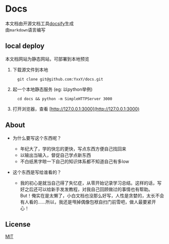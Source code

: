 # Docs

本文档由开源文档工具[docsify](https://github.com/docsifyjs/docsify)生成  
由`markdown`语言编写  

## local deploy
本文档网站为静态网站，可部署到本地预览

1. 下载源文件到本地
    ```shell
      git clone git@github.com:YxxY/docs.git 
    ```
2. 起一个本地静态服务 (eg: 以python举例)
    ```shell
      cd docs && python -m SimpleHTTPServer 3000
    ``` 
3. 打开浏览器，查看 [http://127.0.0.1:3000](http://127.0.0.1:3000)

## About
- 为什么要写这个东西呢？
  - 年纪大了，学的快忘的更快，写点东西方便自己找回来
  - 以输出当输入，督促自己学点新东西
  - 不白纸黑字晾一下自己的知识体系都不知道自己有多low

- 这个东西是写给谁看的？
  - 我的初心是就当自己得了失忆症，从零开始记录学习总结。这样的话，写好之后还可以给新手发发教程，对我自己回顾做过的事情也有帮助。  
    But！俺实在是太懒了，小白文档也没那么好写，人性是贪婪的，太长不会有人看的……所以，我还是甩掉偶像包袱自扫门前雪吧，做人最要紧开心！


## License
  [MIT](LICENSE)